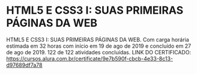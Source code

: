 # HTML5 E CSS3 I: SUAS PRIMEIRAS PÁGINAS DA WEB
HTML5 E CSS3 I: SUAS PRIMEIRAS PÁGINAS DA WEB. Com carga horária estimada em 32 horas com início em 19 de ago de 2019 e concluído em 27 de ago de 2019. 122 de 122 atividades concluídas.
LINK DO CERTIFICADO: https://cursos.alura.com.br/certificate/9e7b590f-cbcb-4e33-8c13-d97689df7a78
